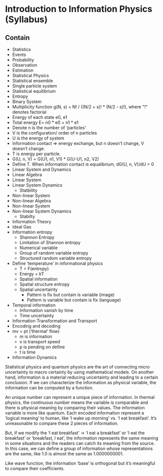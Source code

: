 # Introduction to Information Physics (Syllabus)

## Contain
- Statistics
 - Events
 - Probability
 - Observation
 - Estimation
- Statistical Physics
 - Statistical ensemble
 - Single particle system
 - Statistical equilibrium
 - Entropy
- Binary System
 - Multiplicity function g(N, s) = N! / ((N/2 + s)! * (N/2 - s)!), where "!" denotes factorial
 - Energy of each state e0, e1
 - Total energy E= n0 * e0 + n1 * e1
 - Denote n is the number of ‘particles’
 - V is the configuration/ order of n particles
 - U is the energy of system
 - Information contact => energy exchange, but n doesn’t change, V doesn’t change.
 - T is energy per particle. 
 - G(U, n, V) = G(U1, n1, V1) * G(U-U1, n2, V2)
 - Define T. When information contact is equalibrium, dG(U, n, V)/dU = 0 
- Linear System and Dynamics
 - Linear Algebra
 - Linear System
 - Linear System Dynamics
   - Statbility
- Non-linear System
 - Non-linear Algebra
 - Non-linear System
 - Non-linear System Dynamics
   - Stabilty 
- Information Theory
 - Ideal Gas
 - Information entropy
   - Shannon Entropy
   - Limitation of Shannon entropy
   - Numerical variable
   - Group of random variable entropy
   - Structured random variable entropy
 - Define ‘temperature’ in informational physics
   - T = F(entropy)
   - Energy = kT
   - Spatial information
   - Spatial structure entropy
   - Spatial uncertainty
     - Pattern is fix but contain is variable (image)
     - Pattern is variable but contain is fix (language)
 - Temporal information
   - Information vanish by time
   - Time uncertainty
- Information Transformation and Transport
 - Encoding and decoding
 - mv = pt (‘thermal’ flow)
   - m is information
   - v is transport speed
   - p is pending on define
   - t is time
- Information Dynamics




Statistical physics and quantum physics are the art of connecting micro uncertainty to macro certainty by using mathematical models. On another hand, information is a material reducing uncertainty and leading to a certain conclusion. If we can characterize the information as physical variable, the information can be computed by a function. 

An unique number can represent a unique piece of information. In thermal physics, the continuous number means the variable is comparable and there is physical meaning by comparing their values. The information variable is more like quantum. Each encoded information represent a ‘logical meaning’ to human, like ‘I wake up morning’ vs. ‘I eat breakfast’. It’s unreasonable to compare these 2 pieces of information. 

But, if we modify the ‘I eat breakfast’ -> ‘I eat a breakfast’ or ‘I eat the breakfast’ or ‘breakfast, I eat’, the information represents the same meaning in some situations and the readers can catch its meaning from the source. In this case, we can define a group of information whose representations are the same, like 1.0 is almost the same as 1.0000000001. 

Like wave function, the information ‘base’ is orthogonal but it’s meaningful to compare their coefficients. 


